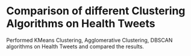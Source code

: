 # Comparison of different Clustering Algorithms on Health Tweets
Performed KMeans Clustering, Agglomerative Clustering, DBSCAN algorithms on Health Tweets and compared the results.
